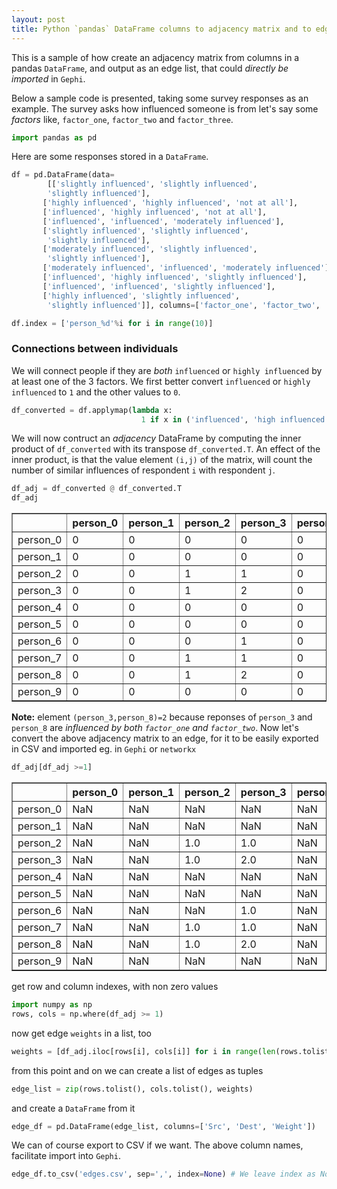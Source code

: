 ```yaml
---
layout: post
title: Python `pandas` DataFrame columns to adjacency matrix and to edge list
---
```

This is a sample of how create an adjacency matrix from columns in a pandas
`DataFrame`, and output as an edge list, that could _directly be imported_ in `Gephi`.

Below a sample code is presented, taking some survey responses as an example. The survey asks how influenced someone is from let's say some _factors_ like, `factor_one`, `factor_two` and `factor_three`.

```python
import pandas as pd
```
Here are some responses stored in a `DataFrame`.

```python
df = pd.DataFrame(data=
        [['slightly influenced', 'slightly influenced',
        'slightly influenced'],
       ['highly influenced', 'highly influenced', 'not at all'],
       ['influenced', 'highly influenced', 'not at all'],
       ['influenced', 'influenced', 'moderately influenced'],
       ['slightly influenced', 'slightly influenced',
        'slightly influenced'],
       ['moderately influenced', 'slightly influenced',
        'slightly influenced'],
       ['moderately influenced', 'influenced', 'moderately influenced'],
       ['influenced', 'highly influenced', 'slightly influenced'],
       ['influenced', 'influenced', 'slightly influenced'],
       ['highly influenced', 'slightly influenced',
        'slightly influenced']], columns=['factor_one', 'factor_two', 'factor_three'], )
```


```python
df.index = ['person_%d'%i for i in range(10)]
```

### Connections between individuals
We will connect people if they are *both* `influenced` or `highly influenced` by at least one of the 3 factors. We first better convert `influenced` or `highly influenced` to `1` and the other values to `0`.


```python
df_converted = df.applymap(lambda x:
                             1 if x in ('influenced', 'high influenced') else 0)
```

We will now contruct an _adjacency_ DataFrame by computing the inner product of `df_converted` with its transpose `df_converted.T`. An effect of the inner product, is that the value element `(i,j)` of the matrix, will count the number of similar influences of respondent `i` with respondent `j`.


```python
df_adj = df_converted @ df_converted.T
df_adj
```




<div>
<style scoped>
    .dataframe tbody tr th:only-of-type {
        vertical-align: middle;
    }

    .dataframe tbody tr th {
        vertical-align: top;
    }

    .dataframe thead th {
        text-align: right;
    }
</style>
<table border="1" class="dataframe">
  <thead>
    <tr style="text-align: right;">
      <th></th>
      <th>person_0</th>
      <th>person_1</th>
      <th>person_2</th>
      <th>person_3</th>
      <th>person_4</th>
      <th>person_5</th>
      <th>person_6</th>
      <th>person_7</th>
      <th>person_8</th>
      <th>person_9</th>
    </tr>
  </thead>
  <tbody>
    <tr>
      <td>person_0</td>
      <td>0</td>
      <td>0</td>
      <td>0</td>
      <td>0</td>
      <td>0</td>
      <td>0</td>
      <td>0</td>
      <td>0</td>
      <td>0</td>
      <td>0</td>
    </tr>
    <tr>
      <td>person_1</td>
      <td>0</td>
      <td>0</td>
      <td>0</td>
      <td>0</td>
      <td>0</td>
      <td>0</td>
      <td>0</td>
      <td>0</td>
      <td>0</td>
      <td>0</td>
    </tr>
    <tr>
      <td>person_2</td>
      <td>0</td>
      <td>0</td>
      <td>1</td>
      <td>1</td>
      <td>0</td>
      <td>0</td>
      <td>0</td>
      <td>1</td>
      <td>1</td>
      <td>0</td>
    </tr>
    <tr>
      <td>person_3</td>
      <td>0</td>
      <td>0</td>
      <td>1</td>
      <td>2</td>
      <td>0</td>
      <td>0</td>
      <td>1</td>
      <td>1</td>
      <td>2</td>
      <td>0</td>
    </tr>
    <tr>
      <td>person_4</td>
      <td>0</td>
      <td>0</td>
      <td>0</td>
      <td>0</td>
      <td>0</td>
      <td>0</td>
      <td>0</td>
      <td>0</td>
      <td>0</td>
      <td>0</td>
    </tr>
    <tr>
      <td>person_5</td>
      <td>0</td>
      <td>0</td>
      <td>0</td>
      <td>0</td>
      <td>0</td>
      <td>0</td>
      <td>0</td>
      <td>0</td>
      <td>0</td>
      <td>0</td>
    </tr>
    <tr>
      <td>person_6</td>
      <td>0</td>
      <td>0</td>
      <td>0</td>
      <td>1</td>
      <td>0</td>
      <td>0</td>
      <td>1</td>
      <td>0</td>
      <td>1</td>
      <td>0</td>
    </tr>
    <tr>
      <td>person_7</td>
      <td>0</td>
      <td>0</td>
      <td>1</td>
      <td>1</td>
      <td>0</td>
      <td>0</td>
      <td>0</td>
      <td>1</td>
      <td>1</td>
      <td>0</td>
    </tr>
    <tr>
      <td>person_8</td>
      <td>0</td>
      <td>0</td>
      <td>1</td>
      <td>2</td>
      <td>0</td>
      <td>0</td>
      <td>1</td>
      <td>1</td>
      <td>2</td>
      <td>0</td>
    </tr>
    <tr>
      <td>person_9</td>
      <td>0</td>
      <td>0</td>
      <td>0</td>
      <td>0</td>
      <td>0</td>
      <td>0</td>
      <td>0</td>
      <td>0</td>
      <td>0</td>
      <td>0</td>
    </tr>
  </tbody>
</table>
</div>



**Note:** element `(person_3,person_8)=2` because reponses of `person_3` and `person_8` are *influenced by both `factor_one` and `factor_two`*.
Now let's convert the above adjacency matrix to an edge, for it to be easily exported in CSV and imported eg. in `Gephi` or `networkx`


```python
df_adj[df_adj >=1]
```




<div>
<style scoped>
    .dataframe tbody tr th:only-of-type {
        vertical-align: middle;
    }

    .dataframe tbody tr th {
        vertical-align: top;
    }

    .dataframe thead th {
        text-align: right;
    }
</style>
<table border="1" class="dataframe">
  <thead>
    <tr style="text-align: right;">
      <th></th>
      <th>person_0</th>
      <th>person_1</th>
      <th>person_2</th>
      <th>person_3</th>
      <th>person_4</th>
      <th>person_5</th>
      <th>person_6</th>
      <th>person_7</th>
      <th>person_8</th>
      <th>person_9</th>
    </tr>
  </thead>
  <tbody>
    <tr>
      <td>person_0</td>
      <td>NaN</td>
      <td>NaN</td>
      <td>NaN</td>
      <td>NaN</td>
      <td>NaN</td>
      <td>NaN</td>
      <td>NaN</td>
      <td>NaN</td>
      <td>NaN</td>
      <td>NaN</td>
    </tr>
    <tr>
      <td>person_1</td>
      <td>NaN</td>
      <td>NaN</td>
      <td>NaN</td>
      <td>NaN</td>
      <td>NaN</td>
      <td>NaN</td>
      <td>NaN</td>
      <td>NaN</td>
      <td>NaN</td>
      <td>NaN</td>
    </tr>
    <tr>
      <td>person_2</td>
      <td>NaN</td>
      <td>NaN</td>
      <td>1.0</td>
      <td>1.0</td>
      <td>NaN</td>
      <td>NaN</td>
      <td>NaN</td>
      <td>1.0</td>
      <td>1.0</td>
      <td>NaN</td>
    </tr>
    <tr>
      <td>person_3</td>
      <td>NaN</td>
      <td>NaN</td>
      <td>1.0</td>
      <td>2.0</td>
      <td>NaN</td>
      <td>NaN</td>
      <td>1.0</td>
      <td>1.0</td>
      <td>2.0</td>
      <td>NaN</td>
    </tr>
    <tr>
      <td>person_4</td>
      <td>NaN</td>
      <td>NaN</td>
      <td>NaN</td>
      <td>NaN</td>
      <td>NaN</td>
      <td>NaN</td>
      <td>NaN</td>
      <td>NaN</td>
      <td>NaN</td>
      <td>NaN</td>
    </tr>
    <tr>
      <td>person_5</td>
      <td>NaN</td>
      <td>NaN</td>
      <td>NaN</td>
      <td>NaN</td>
      <td>NaN</td>
      <td>NaN</td>
      <td>NaN</td>
      <td>NaN</td>
      <td>NaN</td>
      <td>NaN</td>
    </tr>
    <tr>
      <td>person_6</td>
      <td>NaN</td>
      <td>NaN</td>
      <td>NaN</td>
      <td>1.0</td>
      <td>NaN</td>
      <td>NaN</td>
      <td>1.0</td>
      <td>NaN</td>
      <td>1.0</td>
      <td>NaN</td>
    </tr>
    <tr>
      <td>person_7</td>
      <td>NaN</td>
      <td>NaN</td>
      <td>1.0</td>
      <td>1.0</td>
      <td>NaN</td>
      <td>NaN</td>
      <td>NaN</td>
      <td>1.0</td>
      <td>1.0</td>
      <td>NaN</td>
    </tr>
    <tr>
      <td>person_8</td>
      <td>NaN</td>
      <td>NaN</td>
      <td>1.0</td>
      <td>2.0</td>
      <td>NaN</td>
      <td>NaN</td>
      <td>1.0</td>
      <td>1.0</td>
      <td>2.0</td>
      <td>NaN</td>
    </tr>
    <tr>
      <td>person_9</td>
      <td>NaN</td>
      <td>NaN</td>
      <td>NaN</td>
      <td>NaN</td>
      <td>NaN</td>
      <td>NaN</td>
      <td>NaN</td>
      <td>NaN</td>
      <td>NaN</td>
      <td>NaN</td>
    </tr>
  </tbody>
</table>
</div>



get row and column indexes, with non zero values


```python
import numpy as np
rows, cols = np.where(df_adj >= 1)
```

now get edge `weights` in a list, too


```python
weights = [df_adj.iloc[rows[i], cols[i]] for i in range(len(rows.tolist()))]
```

from this point and on we can create a list of edges as tuples


```python
edge_list = zip(rows.tolist(), cols.tolist(), weights)
```

and create a `DataFrame` from it


```python
edge_df = pd.DataFrame(edge_list, columns=['Src', 'Dest', 'Weight'])
```

We can of course export to CSV if we want. The above column names, facilitate import into `Gephi`.


```python
edge_df.to_csv('edges.csv', sep=',', index=None) # We leave index as None in order not to export a, rather useless, first field, to CSV
```

